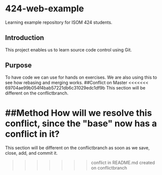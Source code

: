 # 424-web-example
Learning example repository for ISOM 424 students.

## Introduction
This project enables us to learn source code control using Git.

## Purpose
To have code we can use for hands on exercises. We are also using this to see how rebasing and merging works.
##Conflict on Master
<<<<<<< 69704ae99b054f4bab57221db6c31029edc1df9b
This section will be different on the conflictbranch.

##Method
How will we resolve this conflict, since the "base" now has a conflict in it?
=======
This section will be different on the conflictbranch as soon as we save, close, add, and commit it.
>>>>>>> conflict in README.md created on conflictbranch
